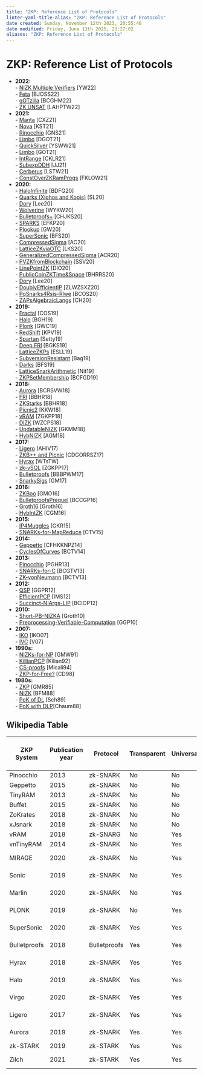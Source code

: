 ```yaml
---
title: "ZKP: Reference List of Protocols"
linter-yaml-title-alias: "ZKP: Reference List of Protocols"
date created: Sunday, November 12th 2023, 20:55:40
date modified: Friday, June 13th 2025, 23:27:02
aliases: "ZKP: Reference List of Protocols"
---
```


# ZKP: Reference List of Protocols

- **2022:**  
	  - [NIZK Multiple Verifiers](https://ia.cr/2022/063) [YW22]  
	  - [Feta](https://ia.cr/2022/082) [BJOSS22]  
	  - [gOTzilla](https://ia.cr/2022/170) [BCGHM22]  
	  - [ZK UNSAT](https://ia.cr/2022/206) [LAHPTW22]
- **2021:**  
	  - [Manta](https://ia.cr/2021/743) [CXZ21]  
	  - [Nova](https://ia.cr/2021/370) [KST21]  
	  - [Rinocchio](https://ia.cr/2021/322) [GNS21]  
	  - [Limbo](https://ia.cr/2021/215) [DGOT21]  
	  - [QuickSilver](https://ia.cr/2021/076) [YSWW21]  
	  - [Limbo](https://ia.cr/2021/215) [GOT21]  
	  - [IntRange](https://ia.cr/2021/540) [CKLR21]  
	  - [SubexpDDH](https://ia.cr/2021/514) [JJ21]  
	  - [Cerberus](https://ia.cr/2021/030) [LSTW21]  
	  - [ConstOverZKRamProgs](https://ia.cr/2021/979) [FKLOW21]
- **2020:**  
	  - [HaloInfinite](https://ia.cr/2020/1536) [BDFG20]  
	  - [Quarks (Xiphos and Kopis)](https://ia.cr/2020/1275) [SL20]  
	  - [Dory](https://ia.cr/2020/1274) [Lee20]  
	  - [Wolverine](https://ia.cr/2020/925) [WYKW20]  
	  - [Bulletproofs+](https://ia.cr/2020/735) [CHJKS20]  
	  - [SPARKS](https://ia.cr/2020/994) [EFKP20]  
	  - [Plookup](https://ia.cr/2020/315) [GW20]  
	  - [SuperSonic](https://ia.cr/2019/1229) [BFS20]  
	  - [CompressedSigma](https://ia.cr/2020/152) [AC20]  
	  - [LatticeZKviaOTC](https://ia.cr/2020/1448) [LKS20]  
	  - [GeneralizedCompressedSigma](https://ia.cr/2020/1447) [ACR20]  
	  - [PVZKfromBlockchain](https://ia.cr/2020/1435) [SSV20]  
	  - [LinePointZK](https://ia.cr/2020/1446) [DIO20]  
	  - [PublicCoinZKTime&Space](https://ia.cr/2020/1425) [BHRRS20]  
	  - [Dory](https://ia.cr/2020/1274) [Lee20]  
	  - [DoublyEfficientIP](https://ia.cr/2020/1247) [ZLWZSXZ20]  
	  - [PqSnarks4Rsis-Rlwe](https://ia.cr/2020/1190) [BCOS20]  
	  - [ZAPsAlgebraicLangs](https://ia.cr/2020/286) [CH20]
- **2019:**  
	  - [Fractal](https://ia.cr/2019/1076) [COS19]  
	  - [Halo](https://ia.cr/2019/1021) [BGH19]  
	  - [Plonk](https://ia.cr/2019/953) [GWC19]  
	  - [RedShift](https://ia.cr/2019/1400) [KPV19]  
	  - [Spartan](https://ia.cr/2019/550) [Setty19]  
	  - [Deep FRI](https://arxiv.org/abs/1903.12243) [BGKS19]  
	  - [LatticeZKPs](https://ia.cr/2019/445) [ESLL19]  
	  - [SubversionResistant](https://ia.cr/2019/1162) [Bag19]  
	  - [Darks](https://ia.cr/2019/1229) [BFS19]  
	  - [LatticeSnarkArithmetic](https://ia.cr/2019/1251) [Nit19]  
	  - [ZKPSetMembership](https://ia.cr/2019/1255) [BCFGD19]
- **2018:**  
	  - [Aurora](https://ia.cr/2018/828) [BCRSVW18]  
	  - [FRI](https://doi.org/10.4230/LIPIcs.ICALP.2018.14) [BBHR18]  
	  - [ZKStarks](https://ia.cr/2018/046) [BBHR18]  
	  - [Picnic2](https://ia.cr/2018/475) [KKW18]  
	  - [vRAM](https://doi.org/10.1109/SP.2018.00013) [ZGKPP18]  
	  - [DIZK](https://ia.cr/2018/691) [WZCPS18]  
	  - [UpdatableNIZK](https://ia.cr/2018/280) [GKMM18]  
	  - [HybNIZK](https://ia.cr/2018/557) [AGM18]
- **2017:**  
	  - [Ligero](https://acmccs.github.io/papers/p2087-amesA.pdf) (AHIV17)  
	  - [ZKB++ and Picnic](https://ia.cr/2017/279) [CDGORRSZ17]  
	  - [Hyrax](https://ia.cr/2017/1132) [WTsTW]  
	  - [zk-vSQL](https://ia.cr/2017/1146) [ZGKPP17]  
	  - [Bulletproofs](https://ia.cr/2017/1066) [BBBPWM17]  
	  - [SnarkySigs](https://ia.cr/2017/540) [GM17]
- **2016:**  
	  - [ZKBoo](https://ia.cr/2016/163) [GMO16]  
	  - [BulletproofsPrequel](https://ia.cr/2016/263) [BCCGP16]  
	  - [Groth16](https://ia.cr/2016/260) [Groth16]  
	  - [HybIntZK](<https://ia.cr/2016/583>) [CGM16]
- **2015:**  
	  - [IP4Muggles](https://eccc.weizmann.ac.il/report/2017/108/) [GKR15]  
	  - [SNARKs-for-MapReduce](https://ia.cr/2015/377) [CTV15]
- **2014:**  
	  - [Geppetto](https://ia.cr/2014/976) [CFHKKNPZ14]  
	  - [CyclesOfCurves](https://ia.cr/2014/595) [BCTV14]
- **2013:**  
	  - [Pinocchio](https://ia.cr/2013/279) [PGHR13]  
	  - [SNARKs-for-C](https://ia.cr/2013/507) [BCGTV13]  
	  - [ZK-vonNeumann](https://ia.cr/2013/879) [BCTV13]
- **2012:**  
	  - [QSP](https://ia.cr/2012/215) [GGPR12]  
	  - [EfficientPCP](https://doi.org/10.1007/978-3-642-28914-9_9) [IMS12]  
	  - [Succinct-NIArgs-LIP](https://ia.cr/2012/718) [BCIOP12]
- **2010:**  
	  - [Short-PB-NIZKA](https://www.iacr.org/archive/asiacrypt2010/6477323/6477323.pdf) [Groth10]  
	  - [Preprocessing-Verifiable-Computation](https://ia.cr/2009/547) [GGP10]
- **2007:**  
	  - [IKO](https://web.cs.ucla.edu/~rafail/PUBLIC/79.pdf) [IKO07]  
	  - [IVC](https://dspace.mit.edu/bitstream/handle/1721.1/38663/163581090-MIT.pdf) [V07]
- **1990s:**  
	  - [NIZKs-for-NP](https://doi.org/10.1145/116825.116852) [GMW91]  
	  - [KillianPCP](https://people.csail.mit.edu/vinodv/6892-Fall2013/efficientargs.pdf) [Kilian92]  
	  - [CS-proofs](https://doi.org/10.1137/S0097539795284959) [Micali94]  
	  - [ZKP-for-Free?](https://doi.org/10.7146/brics.v4i27.18953) [CD98]
- **1980s:**  
	  - [ZKP](https://doi.org/10.1137/0218012) [GMR85]  
	  - [NIZK](https://doi.org/10.1145/62212.62222) [BFM88]  
	  - [PoK of DL](https://doi.org/10.1007/0-387-34805-0_22) [Sch89]  
	  - [PoK with DLP](https://doi.org/10.1007/3-540-39118-5_13)[Chaum88]

## Wikipedia Table

| ZKP System      | Publication year | Protocol   | Transparent | Universal | Plausibly Post-Quantum Secure | Programming Paradigm   |
|-----------------|-------------------|------------|-------------|-----------|-------------------------------|------------------------|
| Pinocchio       | 2013              | zk-SNARK   | No          | No        | No                            | Procedural             |
| Geppetto        | 2015              | zk-SNARK   | No          | No        | No                            | Procedural             |
| TinyRAM         | 2013              | zk-SNARK   | No          | No        | No                            | Procedural             |
| Buffet          | 2015              | zk-SNARK   | No          | No        | No                            | Procedural             |
| ZoKrates        | 2018              | zk-SNARK   | No          | No        | No                            | Procedural             |
| xJsnark         | 2018              | zk-SNARK   | No          | No        | No                            | Procedural             |
| vRAM            | 2018              | zk-SNARG   | No          | Yes       | No                            | Assembly               |
| vnTinyRAM       | 2014              | zk-SNARK   | No          | Yes       | No                            | Procedural             |
| MIRAGE          | 2020              | zk-SNARK   | No          | Yes       | No                            | Arithmetic Circuits    |
| Sonic           | 2019              | zk-SNARK   | No          | Yes       | No                            | Arithmetic Circuits    |
| Marlin          | 2020              | zk-SNARK   | No          | Yes       | No                            | Arithmetic Circuits    |
| PLONK           | 2019              | zk-SNARK   | No          | Yes       | No                            | Arithmetic Circuits    |
| SuperSonic      | 2020              | zk-SNARK   | Yes         | Yes       | No                            | Arithmetic Circuits    |
| Bulletproofs    | 2018              | Bulletproofs| Yes         | Yes       | No                            | Arithmetic Circuits    |
| Hyrax           | 2018              | zk-SNARK   | Yes         | Yes       | No                            | Arithmetic Circuits    |
| Halo            | 2019              | zk-SNARK   | Yes         | Yes       | No                            | Arithmetic Circuits    |
| Virgo           | 2020              | zk-SNARK   | Yes         | Yes       | Yes                           | Arithmetic Circuits    |
| Ligero          | 2017              | zk-SNARK   | Yes         | Yes       | Yes                           | Arithmetic Circuits    |
| Aurora          | 2019              | zk-SNARK   | Yes         | Yes       | Yes                           | Arithmetic Circuits    |
| zk-STARK        | 2019              | zk-STARK   | Yes         | Yes       | Yes                           | Assembly               |
| Zilch           | 2021              | zk-STARK   | Yes         | Yes       | Yes                           | Object-Oriented        |
